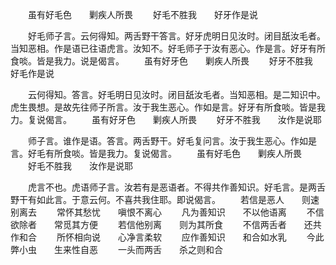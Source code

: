 <!-- { "loadSidebar": true } -->
　　虽有好毛色　　剿疾人所畏
　　好毛不胜我　　好牙作是说

　　好毛师子言。云何得知。两舌野干答言。好牙虎明日见汝时。闭目舐汝毛者。当知恶相。作是语已往语虎言。汝知不。好毛师子于汝有恶心。作是言。好牙有所食啖。皆是我力。说是偈言。
　　虽有好牙色　　剿疾人所畏
　　好牙不胜我　　好毛作是说

　　云何得知。答言。好毛明日见汝时。闭目舐汝毛者。当知恶相。是二知识中。虎生畏想。是故先往师子所言。汝于我生恶心。作如是言。好牙有所食啖。皆是我力。复说偈言。
　　虽有好牙色　　剿疾人所畏
　　好牙不胜我　　汝作是说耶

　　师子言。谁作是语。答言。两舌野干。好毛复问言。汝于我生恶心。作如是言。好毛有所食啖。皆是我力。复说偈言。
　　虽有好毛色　　剿疾人所畏
　　好毛不胜我　　汝作是说耶

　　虎言不也。虎语师子言。汝若有是恶语者。不得共作善知识。好毛言。是两舌野干有如此言。于意云何。不喜共我住耶。即说偈言。
　　若信是恶人　　则速别离去
　　常怀其愁忧　　嗔恨不离心
　　凡为善知识　　不以他语离
　　不信欲除者　　常觅其方便
　　若信他别离　　则为其所食
　　不信两舌者　　还共作和合
　　所怀相向说　　心净言柔软
　　应作善知识　　和合如水乳
　　今此弊小虫　　生来性自恶
　　一头而两舌　　杀之则和合

